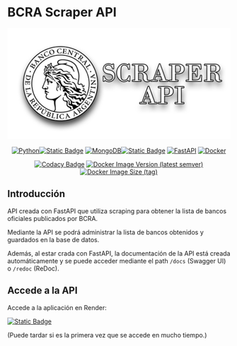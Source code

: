 # BCRA Scraper API

<div align=center>

![Logo](./resources/repo-logo.png)

[![Python](https://img.shields.io/badge/Python-FFD43B?style=for-the-badge&logo=python&logoColor=blue)![Static Badge](https://img.shields.io/badge/3.11-blue?style=for-the-badge)](https://www.python.org/downloads/release/python-3114/) [![MongoDB](https://img.shields.io/badge/MongoDB-%234ea94b.svg?style=for-the-badge&logo=mongodb&logoColor=white)![Static Badge](https://img.shields.io/badge/6.0-white?style=for-the-badge)](https://www.mongodb.com/docs/manual/release-notes/6.0/)
 [![FastAPI](https://img.shields.io/badge/FastAPI-009688?style=for-the-badge&logo=FastAPI&logoColor=white)](https://fastapi.tiangolo.com/) [![Docker](https://img.shields.io/badge/Docker-2CA5E0?style=for-the-badge&logo=docker&logoColor=white)](https://www.docker.com/)

[![Codacy Badge](https://app.codacy.com/project/badge/Grade/cb7bca4e391f4b1a953f233796628bab)](https://app.codacy.com/gh/4l3j0Ok/BCRA-Scraper-API/dashboard?utm_source=gh&utm_medium=referral&utm_content=&utm_campaign=Badge_grade) [![Docker Image Version (latest semver)](https://img.shields.io/docker/v/alejoide/bcra-scraper-api)](https://hub.docker.com/r/alejoide/bcra-scraper-api) [![Docker Image Size (tag)](https://img.shields.io/docker/image-size/alejoide/bcra-scraper-api)](https://hub.docker.com/r/alejoide/bcra-scraper-api)

</div>

## Introducción

API creada con FastAPI que utiliza scraping para obtener la lista de bancos oficiales publicados por BCRA.

Mediante la API se podrá administrar la lista de bancos obtenidos y guardados en la base de datos.

Además, al estar crada con FastAPI, la documentación de la API está creada automáticamente y se puede acceder mediante el path `/docs` (Swagger UI) o `/redoc` (ReDoc).

## Accede a la API

Accede a la aplicación en Render:

[![Static Badge](https://img.shields.io/badge/BCRA%20SCRAPER%20API-%F0%9F%94%97-black?style=for-the-badge&logo=render)](https://bcra-scraper-api.onrender.com/)

(Puede tardar si es la primera vez que se accede en mucho tiempo.)

